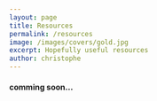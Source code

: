 ```yaml
---
layout: page
title: Resources
permalink: /resources
image: /images/covers/gold.jpg
excerpt: Hopefully useful resources
author: christophe
---
```

#### comming soon...